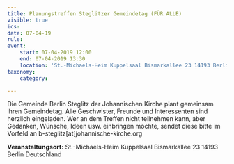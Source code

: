 ```yaml
---
title: Planungstreffen Steglitzer Gemeindetag (FÜR ALLE)
visible: true
ics: 
date: 07-04-19
rule: 
event:
	start: 07-04-2019 12:00
	end: 07-04-2019 13:30
	location: 'St.-Michaels-Heim Kuppelsaal Bismarkallee 23 14193 Berlin Deutschland'
taxonomy:
	category: 

---
```

Die Gemeinde Berlin Steglitz der Johannischen Kirche plant gemeinsam ihren Gemeindetag. Alle Geschwister, Freunde und Interessenten sind herzlich eingeladen. Wer an dem Treffen nicht teilnehmen kann, aber Gedanken, Wünsche, Ideen usw. einbringen möchte, sendet diese bitte im Vorfeld an b-steglitz[at]johannische-kirche.org


**Veranstaltungsort:** St.-Michaels-Heim Kuppelsaal Bismarkallee 23 14193 Berlin Deutschland

